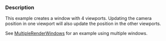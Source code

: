 ### Description

This example creates a window with 4 viewports. Updating the camera position in one viewport will also update the position in the other viewports.

See [MultipleRenderWindows](../MultipleRenderWindows) for an example using multiple windows.
